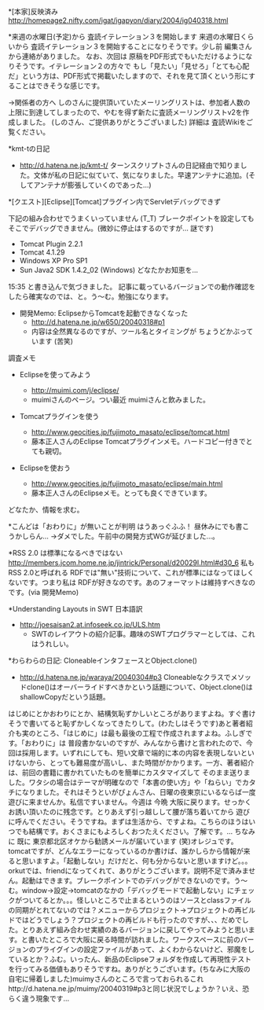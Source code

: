 *[本家]反映済み
http://homepage2.nifty.com/igat/igapyon/diary/2004/ig040318.html

*来週の水曜日(予定)から 査読イテレーション３を開始します
来週の水曜日くらいから 査読イテレーション３を開始することになりそうです。少し前 編集さんから連絡がありました。
なお、次回は 原稿をPDF形式でもいただけるようになりそうです。イテレーション２の方々で もし「見たい」「見せろ」「とても心配だ」という方は、PDF形式で掲載いたしますので、それを見て頂くという形にすることはできそうな感じです。

→関係者の方へ
しのさんに提供頂いていたメーリングリストは、参加者人数の上限に到達してしまったので、やむを得ず新たに査読メーリングリストv2を作成しました。 (しのさん、ご提供ありがとうございました) 詳細は 査読Wikiをご覧ください。

*kmt-tの日記

* http://d.hatena.ne.jp/kmt-t/
ターンスクリプトさんの日記経由で知りました。文体が私の日記に似ていて、気になりました。早速アンテナに追加。(そしてアンテナが膨張していくのであった…)

*[クエスト][Eclipse][Tomcat]プラグイン内でServletデバッグできず

下記の組み合わせでうまくいっていません (T_T) ブレークポイントを設定しても そこでデバッグできません。(微妙に停止はするのですが… 謎です)

* Tomcat Plugin 2.2.1
* Tomcat 4.1.29
* Windows XP Pro SP1
* Sun Java2 SDK 1.4.2_02 (Windows)
どなたかお知恵を…

15:35 と書き込んで気づきました。
記事に載っているバージョンでの動作確認をしたら確実なのでは、と。う～む。勉強になります。


* 開発Memo: EclipseからTomcatを起動できなくなった
  * http://d.hatena.ne.jp/w650/20040318#p1
  * 内容は全然異なるのですが、ツール名とタイミングが ちょうどかぶっています (苦笑)

調査メモ

* Eclipseを使ってみよう
  * http://muimi.com/j/eclipse/
  * muimiさんのページ。つい最近 muimiさんと飲みました。


* Tomcatプラグインを使う
  * http://www.geocities.jp/fujimoto_masato/eclipse/tomcat.html
  * 藤本正人さんのEclipse Tomcatプラグインメモ。ハードコピー付きでとても親切。


* Eclipseを使おう
  * http://www.geocities.jp/fujimoto_masato/eclipse/main.html
  * 藤本正人さんのEclipseメモ。とっても良くできています。

どなたか、情報を求む。

*こんどは「おわりに」が無いことが判明
はうあっぐふふ！ 昼休みにでも書こうかしらん…
→ダメでした。午前中の開発方式WGが延びました…。

*RSS 2.0 は標準になるべきではない
http://members.jcom.home.ne.jp/jintrick/Personal/d20029l.html#d30_6
私も RSS 2.0と呼ばれる RDFでは"無い"技術について、これが標準にはなってほしくないです。つまり私は RDFが好きなのです。あのフォーマットは維持すべきなのです。(via 開発Memo)

*Understanding Layouts in SWT 日本語訳

* http://joesaisan2.at.infoseek.co.jp/ULS.htm
  * SWTのレイアウトの紹介記事。趣味のSWTプログラマーとしては、これはうれしい。

*わらわらの日記: CloneableインタフェースとObject.clone()

* http://d.hatena.ne.jp/waraya/20040304#p3
Cloneableなクラスでメソッドclone()はオーバーライドすべきかという話題について、Object.clone()はshallowCopyだという話題。

はじめにとかおわりにとか、結構気恥ずかしいところがありますよね。すぐ書けそうで書いてると恥ずかしくなってきたりして。(わたしはそうです)あと著者紹介も実のところ、「はじめに」は最も最後の工程で作成されますよね。ふしぎです。「おわりに」は 普段書かないのですが、みんなから書けと言われたので、今回は採用します。いずれにしても、短い文章で端的に本の内容を表現しないといけないから、とっても難易度が高いし、また時間がかかります。一方、著者紹介は、前回の書籍に書かれていたものを簡単にカスタマイズして そのまま送りました。ワタシの場合はテーマが明確なので「本書の使い方」や「ねらい」でカタチになりました。それはそうといがぴょんさん、日曜の夜東京にいるならば一度遊びに来ませんか。私信ですいません。今週は 今晩 大阪に戻ります。せっかくお誘い頂いたのに残念です。とりあえず引っ越しして腰が落ち着いてから 遊びに呼んでください。そうですね。まずは生活から、ですよね。こちらのほうはいつでも結構です。おくさまにもよろしくおつたえください。了解です。… ちなみに 既に 東京都北区オケから勧誘メールが届いています (笑)オレジュです。tomcatですが、どんなエラーになっているのか書けば、誰かしらから情報が来ると思いますよ。「起動しない」だけだと、何も分からないと思いますけど。。。　orkutでは、friendになってくれて、ありがとうございます。説明不足で済みません。起動はできます。ブレークポイントでのデバッグができないのです。う～む。window→設定→tomcatのなかの「デバッグモードで起動しない」にチェックがついてるとか。。。怪しいところで止まるというのはソースとclassファイルの同期がとれてないのでは？メニューからプロジェクト->プロジェクトの再ビルドではどうでしょう？プロジェクトの再ビルドも行ったのですが、、、だめでした。とりあえず組み合わせ実績のあるバージョンに戻してやってみようと思います。と書いたところで大阪に戻る時間が訪れました。ワークスペースに前のバージョンのプライグインの設定ファイルがあって、よくわからないけど、邪魔をしているとか？ふむ。いったん、新品のEclipseフォルダを作成して再現性テストを行ってみる価値もありそうですね。ありがとうございます。(ちなみに大阪の自宅に帰着しました)muimyさんのところで言っておられるこれhttp://d.hatena.ne.jp/muimy/20040319#p3と同じ状況でしょうか？いえ、恐らく違う現象です…
